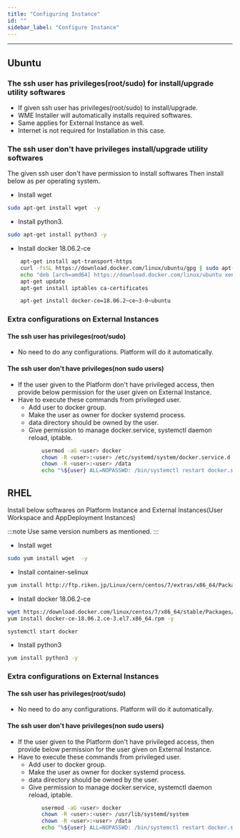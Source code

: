 ```yaml
---
title: "Configuring Instance"
id: ""
sidebar_label: "Configure Instance"
---
```

---

## Ubuntu

### The ssh user has privileges(root/sudo) for install/upgrade utility softwares

- If given ssh user has privileges(root/sudo) to install/upgrade.
- WME Installer will automatically installs required softwares.
- Same applies for External Instance as well.
- Internet is not required for Installation in this case.

### The ssh user don't have privileges install/upgrade utility softwares
The given ssh user don't have permission to install softwares Then install below as per operating system.

- Install  wget

```bash
sudo apt-get install wget  -y
```

- Install python3.

```bash
sudo apt-get install python3 -y
```

- Install docker 18.06.2-ce

```bash
    apt-get install apt-transport-https
    curl -fsSL https://download.docker.com/linux/ubuntu/gpg | sudo apt-key add -
    echo "deb [arch=amd64] https://download.docker.com/linux/ubuntu xenial stable" > /etc/apt/sources.list.d/docker.list
    apt-get update 
    apt-get install iptables ca-certificates
```
```bash
    apt-get install docker-ce=18.06.2~ce~3-0~ubuntu
```

### Extra configurations on External Instances

#### The ssh user has privileges(root/sudo)

- No need to do any configurations. Platform will do it automatically.

#### The ssh user don't have privileges(non sudo users)

- If the user given to the Platform don't have privileged access, then provide below permission for the user given on External Instance. 
- Have to execute these commands from privileged user.
    - Add user to docker group. 
    - Make the user as owner for docker systemd process.
    - data directory should be owned by the user.
    - Give permission to manage docker.service, systemctl daemon reload, iptable.
        ```bash
            usermod -aG <user> docker
            chown -R <user>:<user> /etc/systemd/system/docker.service.d
            chown -R <user>:<user> /data
            echo "%${user} ALL=NOPASSWD: /bin/systemctl restart docker.service,/bin/systemctl daemon-reload,/usr/sbin/iptables" >> /etc/sudoers.d/<sudoers-file-name>            
        ```

## RHEL

Install below softwares on Platform Instance and External Instances(User Workspace and AppDeployment Instances)

:::note
Use same version numbers as mentioned.
:::

- Install  wget

```bash
sudo yum install wget  -y
```

- Install container-selinux

```bash
yum install http://ftp.riken.jp/Linux/cern/centos/7/extras/x86_64/Packages/container-selinux-2.10-2.el7.noarch.rpm -y
```

- Install docker 18.06.2-ce

```bash
wget https://download.docker.com/linux/centos/7/x86_64/stable/Packages/docker-ce-18.06.2.ce-3.el7.x86_64.rpm
yum install docker-ce-18.06.2.ce-3.el7.x86_64.rpm -y
```

```bash
systemctl start docker
```

- Install python3

```bash
yum install python3 -y
```

### Extra configurations on External Instances

#### The ssh user has privileges(root/sudo)

- No need to do any configurations. Platform will do it automatically.

#### The ssh user don't have privileges(non sudo users)

- If the user given to the Platform don't have privileged access, then provide below permission for the user given on External Instance. 
- Have to execute these commands from privileged user.
    - Add user to docker group. 
    - Make the user as owner for docker systemd process.
    - data directory should be owned by the user.
    - Give permission to manage docker.service, systemctl daemon reload, iptable.
        ```bash
            usermod -aG <user> docker
            chown -R <user>:<user> /usr/lib/systemd/system
            chown -R <user>:<user> /data
            echo "%${user} ALL=NOPASSWD: /bin/systemctl restart docker.service,/bin/systemctl daemon-reload,/usr/sbin/iptables" >> /etc/sudoers.d/<sudoers-file-name>            
        ```
